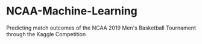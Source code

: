 # NCAA-Machine-Learning
Predicting match outcomes of the NCAA 2019 Men's Basketball Tournament through the Kaggle Competition
